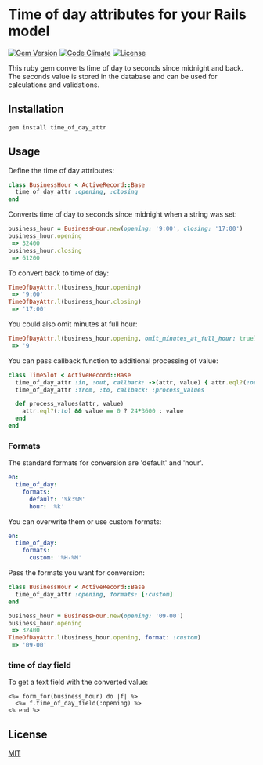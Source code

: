 # Time of day attributes for your Rails model
[![Gem Version](https://badge.fury.io/rb/time_of_day_attr.png)](http://badge.fury.io/rb/time_of_day_attr) [![Code Climate](https://codeclimate.com/github/clemenst/time_of_day_attr.png)](https://codeclimate.com/github/clemenst/time_of_day_attr) [![License](https://img.shields.io/npm/l/express.svg?style=flat)](http://clemenst.mit-license.org)

This ruby gem converts time of day to seconds since midnight and back. The seconds value is stored in the database and can be used for calculations and validations. 

## Installation

```console
gem install time_of_day_attr
```

## Usage

Define the time of day attributes:
```ruby
class BusinessHour < ActiveRecord::Base
  time_of_day_attr :opening, :closing
end
```

Converts time of day to seconds since midnight when a string was set:
```ruby
business_hour = BusinessHour.new(opening: '9:00', closing: '17:00')
business_hour.opening
 => 32400
business_hour.closing
 => 61200
```

To convert back to time of day:
```ruby
TimeOfDayAttr.l(business_hour.opening)
 => '9:00'
TimeOfDayAttr.l(business_hour.closing)
 => '17:00'
```

You could also omit minutes at full hour:
```ruby
TimeOfDayAttr.l(business_hour.opening, omit_minutes_at_full_hour: true)
 => '9'
```

You can pass callback function to additional processing of value:
```ruby
class TimeSlot < ActiveRecord::Base
  time_of_day_attr :in, :out, callback: ->(attr, value) { attr.eql?(:out) && value.zero? ? 24*3600 : value }
  time_of_day_attr :from, :to, callback: :process_values

  def process_values(attr, value)
    attr.eql?(:to) && value == 0 ? 24*3600 : value
  end
end
```

### Formats

The standard formats for conversion are 'default' and 'hour'.
```yml
en:
  time_of_day:
    formats:
      default: '%k:%M'
      hour: '%k'
```

You can overwrite them or use custom formats:
```yml
en:
  time_of_day:
    formats:
      custom: '%H-%M'
```

Pass the formats you want for conversion:
```ruby
class BusinessHour < ActiveRecord::Base
  time_of_day_attr :opening, formats: [:custom]
end
```

```ruby
business_hour = BusinessHour.new(opening: '09-00')
business_hour.opening
 => 32400
TimeOfDayAttr.l(business_hour.opening, format: :custom)
 => '09-00'
```

### time of day field

To get a text field with the converted value:
```erb
<%= form_for(business_hour) do |f| %>
  <%= f.time_of_day_field(:opening) %>
<% end %>
```

## License

[MIT](http://clemenst.mit-license.org)

